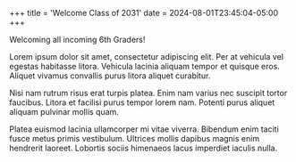 +++
title = 'Welcome Class of 2031'
date = 2024-08-01T23:45:04-05:00
+++

Welcoming all incoming 6th Graders!

Lorem ipsum dolor sit amet, consectetur adipiscing elit. Per at vehicula vel egestas habitasse litora. Vehicula lacinia aliquam tempor et quisque eros. Aliquet vivamus convallis purus litora aliquet curabitur.
<!--more-->
Nisi nam rutrum risus erat turpis platea. Enim nam varius nec suscipit tortor faucibus. Litora et facilisi purus tempor lorem nam. Potenti purus aliquet aliquam pulvinar mollis quam.

Platea euismod lacinia ullamcorper mi vitae viverra. Bibendum enim taciti fusce metus primis vestibulum. Ultrices mollis dapibus magnis enim hendrerit laoreet. Lobortis sociis himenaeos lacus imperdiet iaculis nulla.